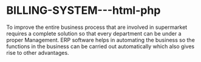 # BILLING-SYSTEM---html-php
To improve the entire business process that are involved in supermarket requires a complete solution so that every department can be under a proper Management. ERP software helps in automating the business so the functions in the business can be carried out automatically which also gives rise to other advantages.
